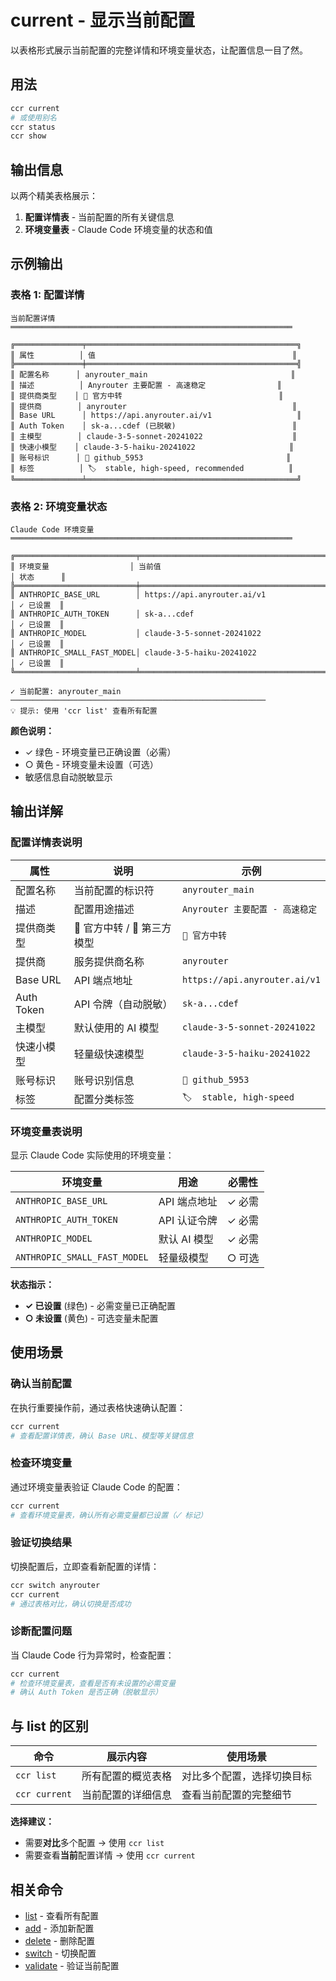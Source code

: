 # current - 显示当前配置

以表格形式展示当前配置的完整详情和环境变量状态，让配置信息一目了然。

## 用法

```bash
ccr current
# 或使用别名
ccr status
ccr show
```

## 输出信息

以两个精美表格展示：
1. **配置详情表** - 当前配置的所有关键信息
2. **环境变量表** - Claude Code 环境变量的状态和值

## 示例输出

### 表格 1: 配置详情

```
当前配置详情
═══════════════════════════════════════════════════════════════

╔═══════════════╤═══════════════════════════════════════════════╗
║ 属性          │ 值                                            ║
╠═══════════════╪═══════════════════════════════════════════════╣
║ 配置名称      │ anyrouter_main                                ║
║ 描述          │ Anyrouter 主要配置 - 高速稳定                ║
║ 提供商类型    │ 🔄 官方中转                                   ║
║ 提供商        │ anyrouter                                     ║
║ Base URL      │ https://api.anyrouter.ai/v1                   ║
║ Auth Token    │ sk-a...cdef (已脱敏)                          ║
║ 主模型        │ claude-3-5-sonnet-20241022                    ║
║ 快速小模型    │ claude-3-5-haiku-20241022                     ║
║ 账号标识      │ 👤 github_5953                                ║
║ 标签          │ 🏷️  stable, high-speed, recommended          ║
╚═══════════════╧═══════════════════════════════════════════════╝
```

### 表格 2: 环境变量状态

```
Claude Code 环境变量
═══════════════════════════════════════════════════════════════

╔═══════════════════════════╤═══════════════════════════════════════════╤═══════════╗
║ 环境变量                  │ 当前值                                    │ 状态      ║
╠═══════════════════════════╪═══════════════════════════════════════════╪═══════════╣
║ ANTHROPIC_BASE_URL        │ https://api.anyrouter.ai/v1               │ ✓ 已设置  ║
║ ANTHROPIC_AUTH_TOKEN      │ sk-a...cdef                               │ ✓ 已设置  ║
║ ANTHROPIC_MODEL           │ claude-3-5-sonnet-20241022                │ ✓ 已设置  ║
║ ANTHROPIC_SMALL_FAST_MODEL│ claude-3-5-haiku-20241022                 │ ✓ 已设置  ║
╚═══════════════════════════╧═══════════════════════════════════════════╧═══════════╝

✓ 当前配置: anyrouter_main
─────────────────────────────────────────────────────────
💡 提示: 使用 'ccr list' 查看所有配置
```

**颜色说明：**
- ✓ 绿色 - 环境变量已正确设置（必需）
- ○ 黄色 - 环境变量未设置（可选）
- 敏感信息自动脱敏显示

## 输出详解

### 配置详情表说明

| 属性 | 说明 | 示例 |
|------|------|------|
| 配置名称 | 当前配置的标识符 | `anyrouter_main` |
| 描述 | 配置用途描述 | `Anyrouter 主要配置 - 高速稳定` |
| 提供商类型 | 🔄 官方中转 / 🤖 第三方模型 | `🔄 官方中转` |
| 提供商 | 服务提供商名称 | `anyrouter` |
| Base URL | API 端点地址 | `https://api.anyrouter.ai/v1` |
| Auth Token | API 令牌（自动脱敏） | `sk-a...cdef` |
| 主模型 | 默认使用的 AI 模型 | `claude-3-5-sonnet-20241022` |
| 快速小模型 | 轻量级快速模型 | `claude-3-5-haiku-20241022` |
| 账号标识 | 账号识别信息 | `👤 github_5953` |
| 标签 | 配置分类标签 | `🏷️  stable, high-speed` |

### 环境变量表说明

显示 Claude Code 实际使用的环境变量：

| 环境变量 | 用途 | 必需性 |
|----------|------|--------|
| `ANTHROPIC_BASE_URL` | API 端点地址 | ✓ 必需 |
| `ANTHROPIC_AUTH_TOKEN` | API 认证令牌 | ✓ 必需 |
| `ANTHROPIC_MODEL` | 默认 AI 模型 | ✓ 必需 |
| `ANTHROPIC_SMALL_FAST_MODEL` | 轻量级模型 | ○ 可选 |

**状态指示：**
- **✓ 已设置** (绿色) - 必需变量已正确配置
- **○ 未设置** (黄色) - 可选变量未配置

## 使用场景

### 确认当前配置

在执行重要操作前，通过表格快速确认配置：

```bash
ccr current
# 查看配置详情表，确认 Base URL、模型等关键信息
```

### 检查环境变量

通过环境变量表验证 Claude Code 的配置：

```bash
ccr current
# 查看环境变量表，确认所有必需变量都已设置（✓ 标记）
```

### 验证切换结果

切换配置后，立即查看新配置的详情：

```bash
ccr switch anyrouter
ccr current
# 通过表格对比，确认切换是否成功
```

### 诊断配置问题

当 Claude Code 行为异常时，检查配置：

```bash
ccr current
# 检查环境变量表，查看是否有未设置的必需变量
# 确认 Auth Token 是否正确（脱敏显示）
```

## 与 list 的区别

| 命令 | 展示内容 | 使用场景 |
|------|----------|----------|
| `ccr list` | 所有配置的概览表格 | 对比多个配置，选择切换目标 |
| `ccr current` | 当前配置的详细信息 | 查看当前配置的完整细节 |

**选择建议：**
- 需要**对比**多个配置 → 使用 `ccr list`
- 需要查看**当前**配置详情 → 使用 `ccr current`

## 相关命令

- [list](./list) - 查看所有配置
- [add](./add) - 添加新配置
- [delete](./delete) - 删除配置
- [switch](./switch) - 切换配置
- [validate](./validate) - 验证当前配置
